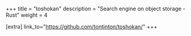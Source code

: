 +++
title = "toshokan"
description = "Search engine on object storage - Rust"
weight = 4

[extra]
link_to="https://github.com/tontinton/toshokan/"
+++
